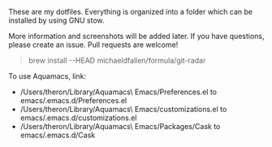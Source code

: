 These are my dotfiles. Everything is organized into a folder which can be
installed by using GNU stow.

More information and screenshots will be added later. If you have questions,
please create an issue. Pull requests are welcome!

> brew install --HEAD michaeldfallen/formula/git-radar

To use Aquamacs, link:

  - /Users/theron/Library/Aquamacs\ Emacs/Preferences.el to emacs/.emacs.d/Preferences.el
  - /Users/theron/Library/Aquamacs\ Emacs/customizations.el to emacs/.emacs.d/customizations.el
  - /Users/theron/Library/Aquamacs\ Emacs/Packages/Cask to emacs/.emacs.d/Cask
